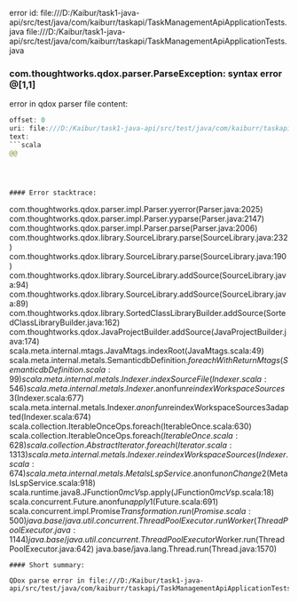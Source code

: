 error id: file:///D:/Kaibur/task1-java-api/src/test/java/com/kaiburr/taskapi/TaskManagementApiApplicationTests.java
file:///D:/Kaibur/task1-java-api/src/test/java/com/kaiburr/taskapi/TaskManagementApiApplicationTests.java
### com.thoughtworks.qdox.parser.ParseException: syntax error @[1,1]

error in qdox parser
file content:
```java
offset: 0
uri: file:///D:/Kaibur/task1-java-api/src/test/java/com/kaiburr/taskapi/TaskManagementApiApplicationTests.java
text:
```scala
@@
```

```



#### Error stacktrace:

```
com.thoughtworks.qdox.parser.impl.Parser.yyerror(Parser.java:2025)
	com.thoughtworks.qdox.parser.impl.Parser.yyparse(Parser.java:2147)
	com.thoughtworks.qdox.parser.impl.Parser.parse(Parser.java:2006)
	com.thoughtworks.qdox.library.SourceLibrary.parse(SourceLibrary.java:232)
	com.thoughtworks.qdox.library.SourceLibrary.parse(SourceLibrary.java:190)
	com.thoughtworks.qdox.library.SourceLibrary.addSource(SourceLibrary.java:94)
	com.thoughtworks.qdox.library.SourceLibrary.addSource(SourceLibrary.java:89)
	com.thoughtworks.qdox.library.SortedClassLibraryBuilder.addSource(SortedClassLibraryBuilder.java:162)
	com.thoughtworks.qdox.JavaProjectBuilder.addSource(JavaProjectBuilder.java:174)
	scala.meta.internal.mtags.JavaMtags.indexRoot(JavaMtags.scala:49)
	scala.meta.internal.metals.SemanticdbDefinition$.foreachWithReturnMtags(SemanticdbDefinition.scala:99)
	scala.meta.internal.metals.Indexer.indexSourceFile(Indexer.scala:546)
	scala.meta.internal.metals.Indexer.$anonfun$reindexWorkspaceSources$3(Indexer.scala:677)
	scala.meta.internal.metals.Indexer.$anonfun$reindexWorkspaceSources$3$adapted(Indexer.scala:674)
	scala.collection.IterableOnceOps.foreach(IterableOnce.scala:630)
	scala.collection.IterableOnceOps.foreach$(IterableOnce.scala:628)
	scala.collection.AbstractIterator.foreach(Iterator.scala:1313)
	scala.meta.internal.metals.Indexer.reindexWorkspaceSources(Indexer.scala:674)
	scala.meta.internal.metals.MetalsLspService.$anonfun$onChange$2(MetalsLspService.scala:918)
	scala.runtime.java8.JFunction0$mcV$sp.apply(JFunction0$mcV$sp.scala:18)
	scala.concurrent.Future$.$anonfun$apply$1(Future.scala:691)
	scala.concurrent.impl.Promise$Transformation.run(Promise.scala:500)
	java.base/java.util.concurrent.ThreadPoolExecutor.runWorker(ThreadPoolExecutor.java:1144)
	java.base/java.util.concurrent.ThreadPoolExecutor$Worker.run(ThreadPoolExecutor.java:642)
	java.base/java.lang.Thread.run(Thread.java:1570)
```
#### Short summary: 

QDox parse error in file:///D:/Kaibur/task1-java-api/src/test/java/com/kaiburr/taskapi/TaskManagementApiApplicationTests.java